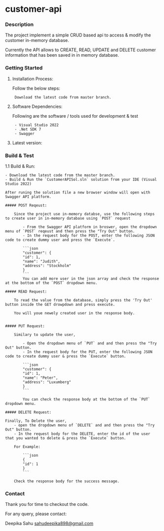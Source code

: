 # customer-api

### Description
The project implement a simple CRUD based api to access & modify the customer in-memory database. 

Currently the API allows to CREATE, READ, UPDATE and DELETE customer information that has been saved in in memory database.

### Getting Started

1. Installation Process:

	Follow the below steps:
	
		Download the latest code from master branch.

2. Software Dependencies:

	Following are the software / tools used for development & test
	
		- Visual Studio 2022
		- .Net SDK 7
		- Swagger

3. Latest version:


### Build & Test

1.1 Build & Run:

	- Download the latest code from the master branch.
	- Build & Run the `CustomerAPISol.sln` solution from your IDE (Visual Studio 2022)
	
	After runing the solution file a new browser window will open with Swagger API platform.

	##### POST Reqeust: 
	
		Since the project use in-memory databse, use the following steps to create user in in-memory database using `POST` request
	
			- From the Swagger API platform in broswer, open the dropdown menu of `POST` reqeust and then press the "Try Out" button.
			- In the request body for the POST, enter the following JSON code to create dummy user and press the `Execute`.

			```json
			"customer": {
			"id": 1,
			"name": "Judith",
			"address": "Stockholm"
			}
			```
			You can add more user in the json array and check the response at the bottom of the `POST` dropdown menu.
	
	##### READ Request:
		
		To read the value from the database, simply press the 'Try Out' button inside the GET drowpdown and press execute.
		
		You will youe newely created user in the response body.


	##### PUT Request:

		Similary to update the user, 
		
			- Open the dropdown menu of `PUT` and and then press the "Try Out" button.
			- In the request body for the PUT, enter the following JSON code to create dummy user & press the `Execute` button.

			```json
			"customer": {
			"id": 1,
			"name": "Peter",
			"address": "Luxumberg"
			}
			```

			You can check the response body at the bottom of the `PUT` dropdown menu.
	
	##### DELETE Request:

	Finally, To Delete the user, 
		- open the dropdown menu of `DELETE` and and then press the "Try Out" button.
		- In the request body for the DELETE, enter the id of the user that you wanted to delete & press the `Execute` button.
		
		For Example:
		
			```json
			{
			"id": 1
			}
			```

		Check the response body for the success message.

### Contact
Thank you for time to checkout the code.

For any query, please contact:

Deepika Sahu
sahudeepika898@gmail.com
	 
